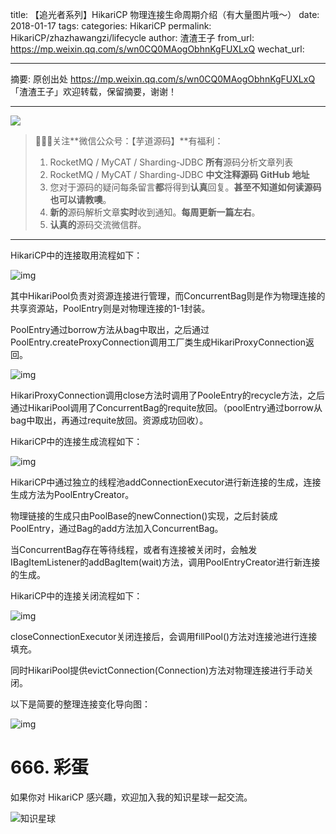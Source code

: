 title: 【追光者系列】HikariCP 物理连接生命周期介绍（有大量图片哦～）
date: 2018-01-17
tags:
categories: HikariCP
permalink: HikariCP/zhazhawangzi/lifecycle
author: 渣渣王子
from_url: https://mp.weixin.qq.com/s/wn0CQ0MAogObhnKgFUXLxQ
wechat_url:

-------

摘要: 原创出处 https://mp.weixin.qq.com/s/wn0CQ0MAogObhnKgFUXLxQ 「渣渣王子」欢迎转载，保留摘要，谢谢！


-------

![](http://www.iocoder.cn/images/common/wechat_mp_2017_07_31.jpg)

> 🙂🙂🙂关注**微信公众号：【芋道源码】**有福利：
> 1. RocketMQ / MyCAT / Sharding-JDBC **所有**源码分析文章列表
> 2. RocketMQ / MyCAT / Sharding-JDBC **中文注释源码 GitHub 地址**
> 3. 您对于源码的疑问每条留言**都**将得到**认真**回复。**甚至不知道如何读源码也可以请教噢**。
> 4. **新的**源码解析文章**实时**收到通知。**每周更新一篇左右**。
> 5. **认真的**源码交流微信群。

-------

HikariCP中的连接取用流程如下：

![img](http://static.iocoder.cn/mp/mmbiz_png/a5BAX19eYnW9kE1HEQWniarxaQbfX3KWyJVy8mVJviaUoQUk31JYdVFTo0vr8R0TrdqoVBOAWvjUc3XKXOm3dMBg/640)

其中HikariPool负责对资源连接进行管理，而ConcurrentBag则是作为物理连接的共享资源站，PoolEntry则是对物理连接的1-1封装。

PoolEntry通过borrow方法从bag中取出，之后通过PoolEntry.createProxyConnection调用工厂类生成HikariProxyConnection返回。

![img](http://static.iocoder.cn/mp/mmbiz_png/a5BAX19eYnW9kE1HEQWniarxaQbfX3KWy1MAxZltqpGUnjdR5EqaUCCmDwgAVgiaHgGvEE4BAyRhGuYu7Ypx0icEw/640)

HikariProxyConnection调用close方法时调用了PooleEntry的recycle方法，之后通过HikariPool调用了ConcurrentBag的requite放回。（poolEntry通过borrow从bag中取出，再通过requite放回。资源成功回收）。

HikariCP中的连接生成流程如下：

![img](http://static.iocoder.cn/mp/mmbiz_png/a5BAX19eYnW9kE1HEQWniarxaQbfX3KWymufRQ9ibhiaOWguyzeU8UkcrwxicvewVeiao0CtNh3VtB7rjOKnddUiabCg/640)

HikariCP中通过独立的线程池addConnectionExecutor进行新连接的生成，连接生成方法为PoolEntryCreator。

物理链接的生成只由PoolBase的newConnection()实现，之后封装成PoolEntry，通过Bag的add方法加入ConcurrentBag。

当ConcurrentBag存在等待线程，或者有连接被关闭时，会触发IBagItemListener的addBagItem(wait)方法，调用PoolEntryCreator进行新连接的生成。

HikariCP中的连接关闭流程如下：

![img](http://static.iocoder.cn/mp/mmbiz_png/a5BAX19eYnW9kE1HEQWniarxaQbfX3KWyCqOr4Hia1Gq51tVPg5ZHloibGcJAiaMaibKBCd1EXqOdvVes2J8l0aJ4QQ/640)

closeConnectionExecutor关闭连接后，会调用fillPool()方法对连接池进行连接填充。

同时HikariPool提供evictConnection(Connection)方法对物理连接进行手动关闭。

以下是简要的整理连接变化导向图：

![img](http://static.iocoder.cn/mp/mmbiz_png/a5BAX19eYnW9kE1HEQWniarxaQbfX3KWy1V2VxrM1M0mWJ56GyIhfkahbz2rOo9348pzyicmMtCHCMC1YAd44qzQ/640)

# 666. 彩蛋

如果你对 HikariCP 感兴趣，欢迎加入我的知识星球一起交流。

![知识星球](http://www.iocoder.cn/images/Architecture/2017_12_29/01.png)